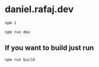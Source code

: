 # daniel.rafaj.dev

```bash
npm i 
```
```bash
npm run dev
```

## If you want to build just run 
```bash
npm run build
```
